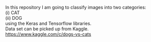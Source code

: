 In this repository I am going to classify images into two categories:<br/>
(i) CAT<br/>
(ii) DOG<br/>
using the Keras and Tensorflow libraries. <br/>
Data set can be picked up from Kaggle. <br/>
https://www.kaggle.com/c/dogs-vs-cats
